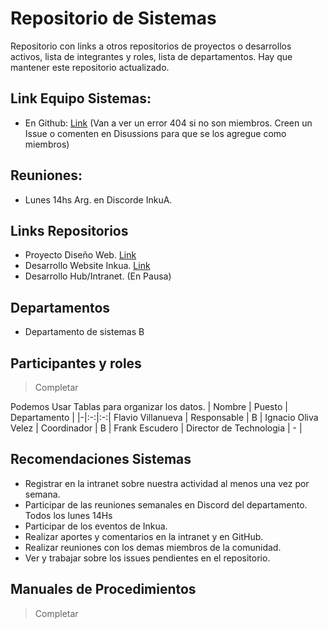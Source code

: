# Repositorio de Sistemas
Repositorio con links a otros repositorios de proyectos o desarrollos activos, lista de integrantes y roles, lista de departamentos.
Hay que mantener este repositorio actualizado.

## Link Equipo Sistemas:
- En Github: [Link](https://github.com/orgs/inkua/teams/sistemas) (Van a ver un error 404 si no son miembros. Creen un Issue o comenten en Disussions para que se los agregue como miembros)

## Reuniones:
- Lunes 14hs Arg. en Discorde InkuA. 

## Links Repositorios
- Proyecto Diseño Web. [Link]()
- Desarrollo Website Inkua. [Link](https://github.com/inkua/Website)
- Desarrollo Hub/Intranet. (En Pausa)


## Departamentos
- Departamento de sistemas B

## Participantes y roles
> Completar

Podemos Usar Tablas para organizar los datos.
| Nombre | Puesto | Departamento |
|-|:-:|:-:|
Flavio Villanueva | Responsable | B |
Ignacio Oliva Velez | Coordinador | B |
Frank Escudero | Director de Technologia | - |



## Recomendaciones Sistemas
- Registrar en la intranet sobre nuestra actividad al menos una vez por semana.
- Participar de las reuniones semanales en Discord del departamento. Todos los lunes 14Hs
- Participar de los eventos de Inkua.
- Realizar aportes y comentarios en la intranet y en GitHub.
- Realizar reuniones con los demas miembros de la comunidad.
- Ver y trabajar sobre los issues pendientes en el repositorio.

## Manuales de Procedimientos
> Completar
